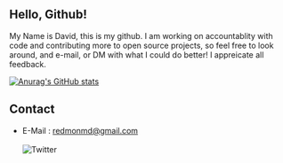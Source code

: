 ## Hello, Github!

My Name is David, this is my github. I am working on accountablity with code
and contributing more to open source projects, so feel free to look around, and
e-mail, or DM with what I could do better! I appreicate all feedback. 


[![Anurag's GitHub stats](https://github-readme-stats.vercel.app/api?username=redmonmd&hide=prs,stars&show_icons=true&theme=synthwave)](https://github.com/anuraghazra/github-readme-stats)


## Contact
 * E-Mail : redmonmd@gmail.com 
 <br ></br>
 ![Twitter](https://img.shields.io/badge/Twitter-000000?style=for-the-badge&logo=Twitter&logoColor=white)
